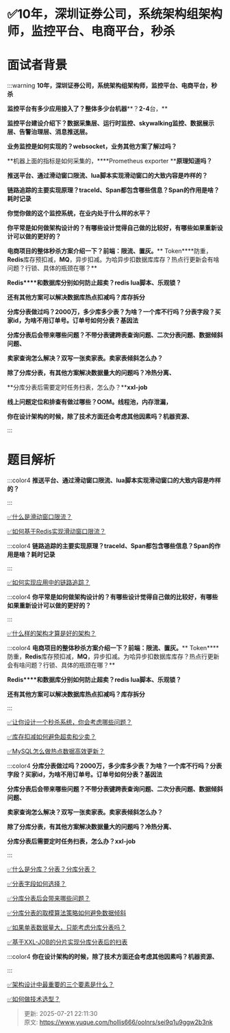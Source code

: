 # ✅10年，深圳证券公司，系统架构组架构师，监控平台、电商平台，秒杀

# 面试者背景




:::warning
**10年，深圳证券公司，系统架构组架构师，监控平台、电商平台，秒杀**

**监控平台有多少应用接入了？整体多少台机器****？****2-4****台，**

**监控平台建设介绍下？数据采集层、运行时监控、****skywalking****监控、数据展示层、告警治理层、消息推送层。**

**业务监控是如何实现的？****websocket****，业务其他方案了解过吗？**

**机器上面的指标是如何采集的，****Prometheus exporter ****原理知道吗？**

**推送平台、通过滑动窗口限流、****lua****脚本实现滑动窗口的大致内容是咋样的？**

**链路追踪的主要实现原理？****traceId****、****Span****都包含哪些信息？****Span****的作用是啥？耗时记录**

**你觉你做的这个监控系统，在业内处于什么样的水平？**

**你平常是如何做架构设计的？有哪些设计觉得自己做的比较好，有哪些如果重新设计可以做的更好的？**

**电商项目的整体秒杀方案介绍一下？前端：限流、置灰。**** Token****防重，****Redis****库存预扣减，****MQ****，异步扣减。为哈异步扣数据库库存？热点行更新会有啥问题？行锁、具体的瓶颈在哪？**

**Redis****和数据库分别如何防止超卖？****redis lua****脚本、乐观锁？**

**还有其他方案可以解决数据库热点扣减吗？库存拆分**

**分库分表做过吗？****2000****万，多少库多少表？为啥？一个库不行吗？分表字段？买家****id****，为啥不用订单号。订单号如何分表？基因法**

**分库分表后会带来哪些问题？不带分表键跨表查询问题、二次分表问题、数据倾斜问题、**

**卖家查询怎么解决？双写一张卖家表。卖家表倾斜怎么办？**

**除了分库分表，有其他方案解决数据量大的问题吗？冷热分离、**

**分库分表后需要定时任务扫表，怎么办？****xxl-job**

**线上问题定位和排查有做过哪些？****OOM****。线程池，内存泄漏，**

**你在设计架构的时候，除了技术方面还会考虑其他因素吗？机器资源、**

:::

# 题目解析




:::color4
**推送平台、通过滑动窗口限流、lua脚本实现滑动窗口的大致内容是咋样的？**

:::



[✅什么是滑动窗口限流？](https://www.yuque.com/hollis666/oolnrs/hvuigwzxls4qd3sy)



[✅如何基于Redis实现滑动窗口限流？](https://www.yuque.com/hollis666/oolnrs/saoeievgraqwxgs1)





:::color4
**链路追踪的主要实现原理？traceId、Span都包含哪些信息？Span的作用是啥？耗时记录**

:::



[✅如何实现应用中的链路追踪？](https://www.yuque.com/hollis666/oolnrs/nnl88aqknhx2v76c)



:::color4
**你平常是如何做架构设计的？有哪些设计觉得自己做的比较好，有哪些如果重新设计可以做的更好的？**

:::



[✅什么样的架构才算是好的架构？](https://www.yuque.com/hollis666/oolnrs/dcnzrznwxzv9p6bv)



:::color4
**电商项目的整体秒杀方案介绍一下？前端：限流、置灰。**** Token****防重，****Redis****库存预扣减，****MQ****，异步扣减。为哈异步扣数据库库存？热点行更新会有啥问题？行锁、具体的瓶颈在哪？**

**Redis****和数据库分别如何防止超卖？****redis lua****脚本、乐观锁？**

**还有其他方案可以解决数据库热点扣减吗？库存拆分**

:::



[✅让你设计一个秒杀系统，你会考虑哪些问题？](https://www.yuque.com/hollis666/oolnrs/lghq5y)



[✅库存扣减如何避免超卖和少卖？](https://www.yuque.com/hollis666/oolnrs/qpnna44eczny06z7)



[✅MySQL怎么做热点数据高效更新？](https://www.yuque.com/hollis666/oolnrs/rfqcbz190k9egley)



:::color4
**分库分表做过吗？****2000****万，多少库多少表？为啥？一个库不行吗？分表字段？买家****id****，为啥不用订单号。订单号如何分表？基因法**

**分库分表后会带来哪些问题？不带分表键跨表查询问题、二次分表问题、数据倾斜问题、**

**卖家查询怎么解决？双写一张卖家表。卖家表倾斜怎么办？**

**除了分库分表，有其他方案解决数据量大的问题吗？冷热分离、**

**分库分表后需要定时任务扫表，怎么办？xxl-job**

:::



[✅什么是分库？分表？分库分表？](https://www.yuque.com/hollis666/oolnrs/wpus0g)



[✅分表字段如何选择？](https://www.yuque.com/hollis666/oolnrs/mec4ust5rpfob78r)



[✅分库分表后会带来哪些问题？](https://www.yuque.com/hollis666/oolnrs/yhseig)



[✅分库分表的取模算法策略如何避免数据倾斜](https://www.yuque.com/hollis666/oolnrs/arrlqs56tmxywy2h)



[✅如果单表数据量大，只能考虑分库分表吗？](https://www.yuque.com/hollis666/oolnrs/dk6tpttlf2aex9ap)



[✅基于XXL-JOB的分片实现分库分表后的扫表](https://www.yuque.com/hollis666/oolnrs/ikdbgt9mpm46u298)





:::color4
**你在设计架构的时候，除了技术方面还会考虑其他因素吗？机器资源、**

:::



[✅架构设计中最重要的三个要素是什么？](https://www.yuque.com/hollis666/oolnrs/impo4wc9yzn3mmu2)



[✅如何做技术选型？](https://www.yuque.com/hollis666/oolnrs/nqso1dkxp2ywbohg)





> 更新: 2025-07-21 22:11:30  
> 原文: <https://www.yuque.com/hollis666/oolnrs/sei9q1u9ggw2b3nk>